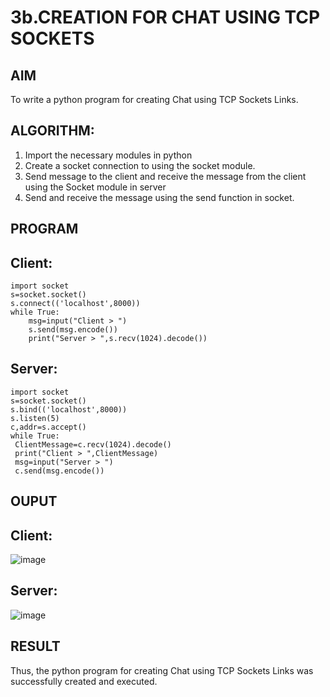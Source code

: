 # 3b.CREATION FOR CHAT USING TCP SOCKETS
## AIM
To write a python program for creating Chat using TCP Sockets Links.
## ALGORITHM:
1. Import the necessary modules in python
2. Create a socket connection to using the socket module.
3. Send message to the client and receive the message from the client using the Socket module in
 server
4. Send and receive the message using the send function in socket.
## PROGRAM
## Client:
```
import socket 
s=socket.socket() 
s.connect(('localhost',8000)) 
while True: 
    msg=input("Client > ") 
    s.send(msg.encode()) 
    print("Server > ",s.recv(1024).decode())
```
## Server:
```
import socket
s=socket.socket()
s.bind(('localhost',8000))
s.listen(5)
c,addr=s.accept()
while True:
 ClientMessage=c.recv(1024).decode()
 print("Client > ",ClientMessage)
 msg=input("Server > ")
 c.send(msg.encode())
```
## OUPUT
## Client:
![image](https://github.com/Sanjuwu21/3b_CHAT_USING_TCP_SOCKETS/assets/146498969/f9325d40-b69a-4c81-ad22-bce4703fc877)

## Server:
![image](https://github.com/Sanjuwu21/3b_CHAT_USING_TCP_SOCKETS/assets/146498969/9edde2c8-0c5a-4f55-ad58-4eac04c2f3a0)



## RESULT
Thus, the python program for creating Chat using TCP Sockets Links was successfully 
created and executed.
